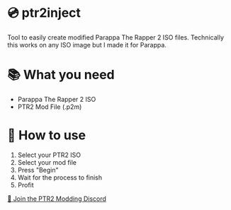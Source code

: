 # 💿 ptr2inject
Tool to easily create modified Parappa The Rapper 2 ISO files.
Technically this works on any ISO image but I made it for Parappa.

# 📚 What you need
- Parappa The Rapper 2 ISO
- PTR2 Mod File (.p2m)

# 🤔 How to use
1. Select your PTR2 ISO
2. Select your mod file
3. Press "Begin"
4. Wait for the process to finish
5. Profit

[💬 Join the PTR2 Modding Discord](https://discord.gg/xpvVnYd)
